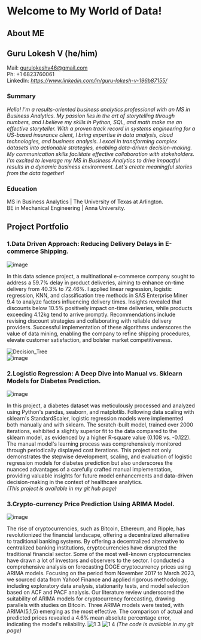 # Welcome to My World of Data!
## About ME
## Guru Lokesh V (he/him)
Mail: gurulokeshv46@gmail.com <br>
Ph: +1 6823760061<br>
LinkedIn: *https://www.linkedin.com/in/guru-lokesh-v-196b87155/* <br>

### Summary
*Hello! I'm a results-oriented business analytics professional with an MS in Business Analytics. My passion lies in the art of storytelling through numbers, and I believe my skills in Python, SQL, and math make me an effective storyteller. With a proven track record in systems engineering for a US-based insurance client, I bring expertise in data analysis, cloud technologies, and business analysis. I excel in transforming complex datasets into actionable strategies, enabling data-driven decision-making. My communication skills facilitate effective collaboration with stakeholders. I'm excited to leverage my MS in Business Analytics to drive impactful results in a dynamic business environment. Let's create meaningful stories from the data together!*

### Education
MS in Business Analytics | The University of Texas at Arlington. <br>
BE in Mechanical Engineering | Anna University.

## Project Portfolio
### 1.Data Driven Approach: Reducing Delivery Delays in E-commerce Shipping. <br>
![image](https://github.com/gurulokeshv/GuruDataTalks/assets/43316617/7057d8b9-7675-4306-8439-fb777785da9c)

In this data science project, a multinational e-commerce company sought to address a 59.7% delay in product deliveries, aiming to enhance on-time delivery from 40.3% to 72.46%. I applied linear regression, logistic regression, KNN, and classification tree methods in SAS Enterprise Miner 9.4 to analyze factors influencing delivery times. Insights revealed that discounts below 10.5% positively impact on-time deliveries, while products exceeding 4.12kg tend to arrive promptly. Recommendations include revising discount strategies and collaborating with reliable delivery providers. Successful implementation of these algorithms underscores the value of data mining, enabling the company to refine shipping procedures, elevate customer satisfaction, and bolster market competitiveness. <br>

![Decision_Tree](https://github.com/gurulokeshv/GuruDataTalks/assets/43316617/8349a1a8-4d01-4b4b-9850-91d8776a504c) <br>
![image](https://github.com/gurulokeshv/GuruDataTalks/assets/43316617/1e06dbbf-1f6f-4403-b23a-6f66a1a2207a) <br>

### 2.Logistic Regression: A Deep Dive into Manual vs. Sklearn Models for Diabetes Prediction. <br>
![image](https://github.com/gurulokeshv/GuruDataTalks/assets/43316617/acb09af4-9523-4bfe-9bac-97517bc13404)

In this project, a diabetes dataset was meticulously processed and analyzed using Python's pandas, seaborn, and matplotlib. Following data scaling with sklearn's StandardScaler, logistic regression models were implemented both manually and with sklearn. The scratch-built model, trained over 2000 iterations, exhibited a slightly superior fit to the data compared to the sklearn model, as evidenced by a higher R-square value (0.108 vs. -0.122). The manual model's learning process was comprehensively monitored through periodically displayed cost iterations. This project not only demonstrates the stepwise development, scaling, and evaluation of logistic regression models for diabetes prediction but also underscores the nuanced advantages of a carefully crafted manual implementation, providing valuable insights for future model enhancements and data-driven decision-making in the context of healthcare analytics. <br>
*(This project is available in  my git hub page)* <br>

### 3.Crypto-currency Price Prediction Using ARIMA Model. <br>
![image](https://github.com/gurulokeshv/GuruDataTalks/assets/43316617/7b186791-68f8-4d72-86e1-034c711bc0c2)

The rise of cryptocurrencies, such as Bitcoin, Ethereum, and Ripple, has revolutionized the financial landscape, offering a decentralized alternative to traditional banking systems. By offering a decentralized alternative to centralized banking institutions, cryptocurrencies have disrupted the traditional financial sector. Some of the most well-known cryptocurrencies have drawn a lot of investors and observers to the sector. I conducted a comprehensive analysis on forecasting DOGE cryptocurrency prices using ARIMA models. Focusing on the period from November 2017 to March 2023, we sourced data from Yahoo! Finance and applied rigorous methodology, including exploratory data analysis, stationarity tests, and model selection based on ACF and PACF analysis. Our literature review underscored the suitability of ARIMA models for cryptocurrency forecasting, drawing parallels with studies on Bitcoin. Three ARIMA models were tested, with ARIMA(5,1,5) emerging as the most effective. The comparison of actual and predicted prices revealed a 4.6% mean absolute percentage error, indicating the model's reliability.
![1 3](https://github.com/gurulokeshv/GuruDataTalks/assets/43316617/79cc94de-72a8-47b4-88f3-7b4c1dd52744) 
![1 4](https://github.com/gurulokeshv/GuruDataTalks/assets/43316617/e6c89dfd-a94b-40e0-a126-04b23a0d93d2)
*(The code is available in my git page)*

<!DOCTYPE html>
<html>
<head>
  <title>My Jekyll Site</title>
  <script async src="https://www.googletagmanager.com/gtag/js?id=G-F0XXXXXXXX-X"></script>
  
<script> 
window.dataLayer = window.dataLayer || [];
    function
 
gtag(){dataLayer.push(arguments);}
    gtag('js', new
 
Date());

    gtag('config', 'G-F0XXXXXXXX-X');
  </script>
</head>
</html>
